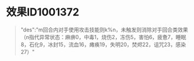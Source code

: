 # 效果ID1001372
> "des":"m回合内对手使用攻击技能则k%n，未触发则消除对手回合类效果（n指代异常状态：麻痹0，中毒1，烧伤2，冻伤5，害怕6，疲惫7，睡眠8，石化9，冰封15，流血16，瘫痪19，失明20，焚烬22，诅咒23，感染27）"
